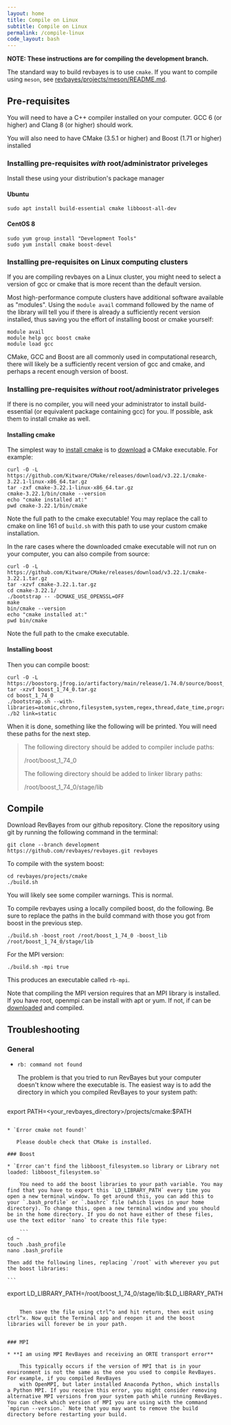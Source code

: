 ```yaml
---
layout: home
title: Compile on Linux
subtitle: Compile on Linux
permalink: /compile-linux
code_layout: bash
---
```


**NOTE: These instructions are for compiling the development branch.**

The standard way to build revbayes is to use `cmake`.  If you want to compile using `meson`, see [revbayes/projects/meson/README.md](https://github.com/revbayes/revbayes/blob/development/projects/meson/README.md).

## Pre-requisites

You will need to have a C++ compiler installed on your computer. GCC 6 (or higher) and Clang 8 (or higher) should work.

You will also need to have CMake (3.5.1 or higher) and Boost (1.71 or higher) installed

### Installing pre-requisites *with* root/administrator priveleges

Install these using your distribution's package manager

#### Ubuntu

    sudo apt install build-essential cmake libboost-all-dev

#### CentOS 8

    sudo yum group install "Development Tools"
    sudo yum install cmake boost-devel

### Installing pre-requisites on Linux computing clusters

If you are compiling revbayes on a Linux cluster, you might need to select a version of gcc or cmake that is more recent than the default version.

Most high-performance compute clusters have additional software available as "modules".
Using the `module avail` command followed by the name of the library will tell you if there is already a sufficiently recent version installed, thus saving you the effort of installing boost or cmake yourself:

    module avail
    module help gcc boost cmake
    module load gcc

CMake, GCC and Boost are all commonly used in computational research, there will likely be a sufficiently recent version of gcc and cmake, and perhaps a recent enough version of boost.

### Installing pre-requisites *without* root/administrator priveleges

If there is no compiler, you will need your administrator to install build-essential (or equivalent package containing gcc) for you. If possible, ask them to install cmake as well.

#### Installing cmake

The simplest way to [install cmake](https://cmake.org/install/) is to [download](https://cmake.org/download/) a CMake executable.  For example:

    curl -O -L https://github.com/Kitware/CMake/releases/download/v3.22.1/cmake-3.22.1-linux-x86_64.tar.gz
    tar -zxf cmake-3.22.1-linux-x86_64.tar.gz
    cmake-3.22.1/bin/cmake --version
    echo "cmake installed at:"
    pwd cmake-3.22.1/bin/cmake

Note the full path to the cmake executable!
You may replace the call to cmake on line 161 of `build.sh` with this path to use your custom cmake installation.

In the rare cases where the downloaded cmake executable will not run on your computer, you can also compile from source:

    curl -O -L https://github.com/Kitware/CMake/releases/download/v3.22.1/cmake-3.22.1.tar.gz
    tar -xzvf cmake-3.22.1.tar.gz
    cd cmake-3.22.1/
    ./bootstrap -- -DCMAKE_USE_OPENSSL=OFF
    make
    bin/cmake --version
    echo "cmake installed at:"
    pwd bin/cmake

Note the full path to the cmake executable.

#### Installing boost

Then you can compile boost:

    curl -O -L https://boostorg.jfrog.io/artifactory/main/release/1.74.0/source/boost_1_74_0.tar.gz
    tar -xzvf boost_1_74_0.tar.gz
    cd boost_1_74_0
    ./bootstrap.sh --with-libraries=atomic,chrono,filesystem,system,regex,thread,date_time,program_options,math,serialization
    ./b2 link=static

When it is done, something like the following will be printed. You will need these paths for the next step.

>    The following directory should be added to compiler include paths:
>
>    /root/boost_1_74_0
>
>    The following directory should be added to linker library paths:
>
>    /root/boost_1_74_0/stage/lib

## Compile

Download RevBayes from our github repository. Clone the repository using git by running the following command in the terminal:

    git clone --branch development https://github.com/revbayes/revbayes.git revbayes

To compile with the system boost:

    cd revbayes/projects/cmake
    ./build.sh

You will likely see some compiler warnings. This is normal. 

To compile revbayes using a locally compiled boost, do the following. Be sure to replace the paths in the build command with those you got from boost in the previous step.

    ./build.sh -boost_root /root/boost_1_74_0 -boost_lib /root/boost_1_74_0/stage/lib

For the MPI version:

    ./build.sh -mpi true

This produces an executable called `rb-mpi`.

Note that compiling the MPI version requires that an MPI library is installed. If you have root, openmpi can be install with apt or yum. If not, if can be [downloaded](https://www.open-mpi.org/) and compiled.

## Troubleshooting

### General

* `rb: command not found`

    The problem is that you tried to run RevBayes but your computer doesn't know where the executable is. The easiest way is to add the directory in which you compiled RevBayes to your system path:

    ```
export PATH=<your_revbayes_directory>/projects/cmake:$PATH  
```

* `Error cmake not found!`  

   Please double check that CMake is installed.

### Boost

* `Error can't find the libboost_filesystem.so library or Library not   loaded: libboost_filesystem.so`

    You need to add the boost libraries to your path variable. You may find that you have to export this `LD_LIBRARY_PATH` every time you open a new terminal window. To get around this, you can add this to your `.bash_profile` or `.bashrc` file (which lives in your home directory). To change this, open a new terminal window and you should be in the home directory. If you do not have either of these files, use the text editor `nano` to create this file type:

    ```
cd ~
touch .bash_profile
nano .bash_profile
```

    Then add the following lines, replacing `/root` with wherever you put the boost libraries:

    ```
export LD_LIBRARY_PATH=/root/boost_1_74_0/stage/lib:$LD_LIBRARY_PATH
```

    Then save the file using ctrl^o and hit return, then exit using ctrl^x. Now quit the Terminal app and reopen it and the boost libraries will forever be in your path.


### MPI

* **I am using MPI RevBayes and receiving an ORTE transport error**

    This typically occurs if the version of MPI that is in your environment is not the same as the one you used to compile RevBayes. For example, if you compiled RevBayes
    with OpenMPI, but later installed Anaconda Python, which installs a Python MPI. If you receive this error, you might consider removing alternative MPI versions from your system path while running RevBayes. You can check which version of MPI you are using with the command `mpirun --version.` Note that you may want to remove the build directory before restarting your build.
